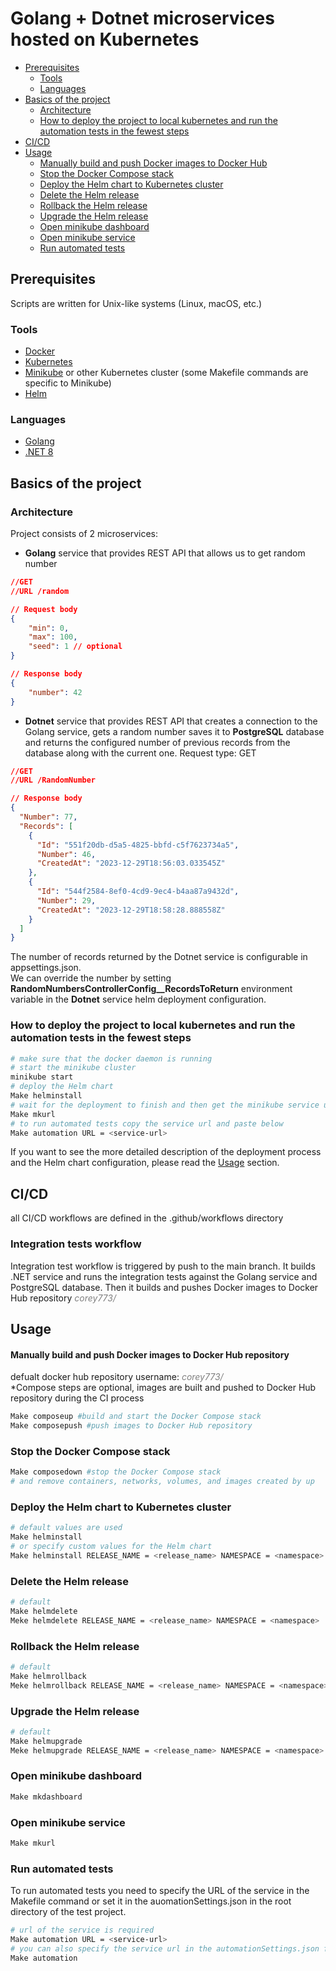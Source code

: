 # Golang + Dotnet microservices hosted on Kubernetes

- [Prerequisites](#prerequisites)
    - [Tools](#tools)
    - [Languages](#languages)
- [Basics of the project](#basics-of-the-project)
  - [Architecture](#architecture)
  - [How to deploy the project to local kubernetes and run the automation tests in the fewest steps](#how-to-deploy-the-project-to-local-kubernetes-and-run-the-automation-tests-in-the-fewest-steps)
- [CI/CD](#cicd)
- [Usage](#usage)
  - [Manually build and push Docker images to Docker Hub](#manually-build-and-push-docker-images-to-docker-hub-repository-span-stylecolorgreycorey773span)
  - [Stop the Docker Compose stack](#stop-the-docker-compose-stack)
  - [Deploy the Helm chart to Kubernetes cluster](#deploy-the-helm-chart-to-kubernetes-cluster)
  - [Delete the Helm release](#delete-the-helm-release)
  - [Rollback the Helm release](#rollback-the-helm-release)
  - [Upgrade the Helm release](#upgrade-the-helm-release)
  - [Open minikube dashboard](#open-minikube-dashboard)
  - [Open minikube service](#open-minikube-service)
  - [Run automated tests](#run-automated-tests)

## Prerequisites
Scripts are written for Unix-like systems (Linux, macOS, etc.)

### Tools
- [Docker](https://www.docker.com/)
- [Kubernetes](https://kubernetes.io/)
- [Minikube](https://kubernetes.io/docs/tasks/tools/install-minikube/) or other Kubernetes cluster (some Makefile commands are specific to Minikube)
- [Helm](https://helm.sh/)
### Languages
- [Golang](https://golang.org/)
- [.NET 8](https://dotnet.microsoft.com/)

## Basics of the project
### Architecture
Project consists of 2 microservices:
- **Golang** service that provides REST API that allows us to get random number   


```json
//GET 
//URL /random

// Request body
{
    "min": 0,
    "max": 100,
    "seed": 1 // optional
}
```
```json
// Response body
{
    "number": 42
}
```
- **Dotnet** service that provides REST API that creates a connection to the Golang service, gets a random number saves it to **PostgreSQL** database and returns the configured number of previous records from the database along with the current one.
Request type: GET

```json
//GET
//URL /RandomNumber
```

```json
// Response body
{
  "Number": 77,
  "Records": [
    {
      "Id": "551f20db-d5a5-4825-bbfd-c5f7623734a5",
      "Number": 46,
      "CreatedAt": "2023-12-29T18:56:03.033545Z"
    },
    {
      "Id": "544f2584-8ef0-4cd9-9ec4-b4aa87a9432d",
      "Number": 29,
      "CreatedAt": "2023-12-29T18:58:28.888558Z"
    }
  ]
}
```
The number of records returned by the Dotnet service is configurable in appsettings.json.  
We can override the number by setting **RandomNumbersControllerConfig__RecordsToReturn** environment variable in the **Dotnet** service helm deployment configuration.

### How to deploy the project to local kubernetes and run the automation tests in the fewest steps
```bash
# make sure that the docker daemon is running
# start the minikube cluster 
minikube start
# deploy the Helm chart
Make helminstall
# wait for the deployment to finish and then get the minikube service url
Make mkurl
# to run automated tests copy the service url and paste below
Make automation URL = <service-url>
```
If you want to see the more detailed description of the deployment process and the Helm chart configuration, please read the [Usage](#usage) section.

## CI/CD 
all CI/CD workflows are defined in the .github/workflows directory

### Integration tests workflow
Integration test workflow is triggered by push to the main branch.
It builds .NET service and runs the integration tests against the Golang service and PostgreSQL database.
Then it builds and pushes Docker images to Docker Hub repository <span style="color:grey">*corey773/*</span>

## Usage 
#### Manually build and push Docker images to Docker Hub repository
defualt docker hub repository username: <span style="color:grey">*corey773/*</span>  
 *Compose steps are optional, images are built and pushed to Docker Hub repository during the CI process
```bash
Make composeup #build and start the Docker Compose stack
Make composepush #push images to Docker Hub repository
```

### Stop the Docker Compose stack
```bash
Make composedown #stop the Docker Compose stack
# and remove containers, networks, volumes, and images created by up
```

### Deploy the Helm chart to Kubernetes cluster
```bash
# default values are used
Make helminstall 
# or specify custom values for the Helm chart
Make helminstall RELEASE_NAME = <release_name> NAMESPACE = <namespace> VALUES_FILE = <values_file>
```

### Delete the Helm release
```bash
# default
Make helmdelete
Meke helmdelete RELEASE_NAME = <release_name> NAMESPACE = <namespace>
```

### Rollback the Helm release
```bash
# default
Make helmrollback
Meke helmrollback RELEASE_NAME = <release_name> NAMESPACE = <namespace> REVISION = <revision>
```

### Upgrade the Helm release
```bash
# default
Make helmupgrade
Meke helmupgrade RELEASE_NAME = <release_name> NAMESPACE = <namespace> VALUES_FILE = <values_file>
```

### Open minikube dashboard
```bash
Make mkdashboard
```

### Open minikube service
```bash
Make mkurl
```

### Run automated tests
To run automated tests you need to specify the URL of the service in the Makefile command or set it in the auomationSettings.json in the root directory of the test project.

```bash
# url of the service is required
Make automation URL = <service-url>
# you can also specify the service url in the automationSettings.json file and run 
Make automation
```




